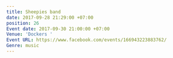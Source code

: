 ```yaml
---
title: Sheepies band
date: 2017-09-28 21:29:00 +07:00
position: 26
Event date: 2017-09-30 21:00:00 +07:00
Venue: 'Dockers '
Event URL: https://www.facebook.com/events/166943223883762/
Genre: music
---
```


